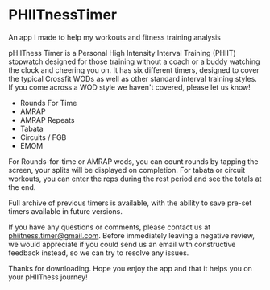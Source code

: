 # PHIITnessTimer
An app I made to help my workouts and fitness training analysis

pHIITness Timer is a Personal High Intensity Interval Training (PHIIT) stopwatch designed for those training without a coach or a buddy watching the clock and cheering you on. It has six different timers, designed to cover the typical Crossfit WODs as well as other standard interval training styles. If you come across a WOD style we haven't covered, please let us know!

 - Rounds For Time
 - AMRAP
 - AMRAP Repeats
 - Tabata
 - Circuits / FGB
 - EMOM

For Rounds-for-time or AMRAP wods, you can count rounds by tapping the screen, your splits will be displayed on completion. For tabata or circuit workouts, you can enter the reps during the rest period and see the totals at the end.

Full archive of previous timers is available, with the ability to save pre-set timers available in future versions.

If you have any questions or comments, please contact us at phiitness.timer@gmail.com. Before immediately leaving a negative review, we would appreciate if you could send us an email with constructive feedback instead, so we can try to resolve any issues.

Thanks for downloading. Hope you enjoy the app and that it helps you on your pHIITness journey!


